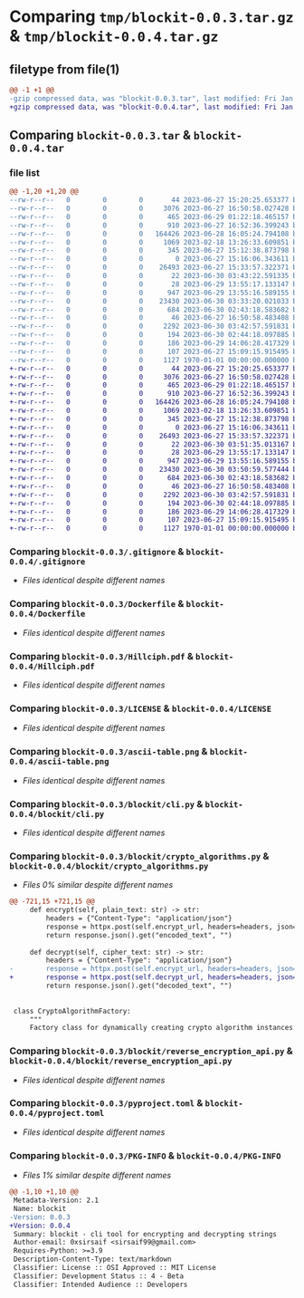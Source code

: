 # Comparing `tmp/blockit-0.0.3.tar.gz` & `tmp/blockit-0.0.4.tar.gz`

## filetype from file(1)

```diff
@@ -1 +1 @@
-gzip compressed data, was "blockit-0.0.3.tar", last modified: Fri Jan  1 00:00:00 2016, max compression
+gzip compressed data, was "blockit-0.0.4.tar", last modified: Fri Jan  1 00:00:00 2016, max compression
```

## Comparing `blockit-0.0.3.tar` & `blockit-0.0.4.tar`

### file list

```diff
@@ -1,20 +1,20 @@
--rw-r--r--   0        0        0       44 2023-06-27 15:20:25.653377 blockit-0.0.3/.dockerignore
--rw-r--r--   0        0        0     3076 2023-06-27 16:50:58.027428 blockit-0.0.3/.gitignore
--rw-r--r--   0        0        0      465 2023-06-29 01:22:18.465157 blockit-0.0.3/.pre-commit-config.yaml
--rw-r--r--   0        0        0      910 2023-06-27 16:52:36.399243 blockit-0.0.3/Dockerfile
--rw-r--r--   0        0        0   164426 2023-06-28 16:05:24.794108 blockit-0.0.3/Hillciph.pdf
--rw-r--r--   0        0        0     1069 2023-02-18 13:26:33.609851 blockit-0.0.3/LICENSE
--rw-r--r--   0        0        0      345 2023-06-27 15:12:38.873798 blockit-0.0.3/Makefile
--rw-r--r--   0        0        0        0 2023-06-27 15:16:06.343611 blockit-0.0.3/README.md
--rw-r--r--   0        0        0    26493 2023-06-27 15:33:57.322371 blockit-0.0.3/ascii-table.png
--rw-r--r--   0        0        0       22 2023-06-30 03:43:22.591335 blockit-0.0.3/blockit/__init__.py
--rw-r--r--   0        0        0       28 2023-06-29 13:55:17.133147 blockit-0.0.3/blockit/__main__.py
--rw-r--r--   0        0        0      947 2023-06-29 13:55:16.589155 blockit-0.0.3/blockit/cli.py
--rw-r--r--   0        0        0    23430 2023-06-30 03:33:20.021033 blockit-0.0.3/blockit/crypto_algorithms.py
--rw-r--r--   0        0        0      684 2023-06-30 02:43:18.583682 blockit-0.0.3/blockit/reverse_encryption_api.py
--rw-r--r--   0        0        0       46 2023-06-27 16:50:58.483408 blockit-0.0.3/docker-compose.yml
--rw-r--r--   0        0        0     2292 2023-06-30 03:42:57.591831 blockit-0.0.3/pyproject.toml
--rw-r--r--   0        0        0      194 2023-06-30 02:44:18.097885 blockit-0.0.3/requirements.txt
--rw-r--r--   0        0        0      186 2023-06-29 14:06:28.417329 blockit-0.0.3/setup.cfg
--rw-r--r--   0        0        0      107 2023-06-27 15:09:15.915495 blockit-0.0.3/test_build.py
--rw-r--r--   0        0        0     1127 1970-01-01 00:00:00.000000 blockit-0.0.3/PKG-INFO
+-rw-r--r--   0        0        0       44 2023-06-27 15:20:25.653377 blockit-0.0.4/.dockerignore
+-rw-r--r--   0        0        0     3076 2023-06-27 16:50:58.027428 blockit-0.0.4/.gitignore
+-rw-r--r--   0        0        0      465 2023-06-29 01:22:18.465157 blockit-0.0.4/.pre-commit-config.yaml
+-rw-r--r--   0        0        0      910 2023-06-27 16:52:36.399243 blockit-0.0.4/Dockerfile
+-rw-r--r--   0        0        0   164426 2023-06-28 16:05:24.794108 blockit-0.0.4/Hillciph.pdf
+-rw-r--r--   0        0        0     1069 2023-02-18 13:26:33.609851 blockit-0.0.4/LICENSE
+-rw-r--r--   0        0        0      345 2023-06-27 15:12:38.873798 blockit-0.0.4/Makefile
+-rw-r--r--   0        0        0        0 2023-06-27 15:16:06.343611 blockit-0.0.4/README.md
+-rw-r--r--   0        0        0    26493 2023-06-27 15:33:57.322371 blockit-0.0.4/ascii-table.png
+-rw-r--r--   0        0        0       22 2023-06-30 03:51:35.013167 blockit-0.0.4/blockit/__init__.py
+-rw-r--r--   0        0        0       28 2023-06-29 13:55:17.133147 blockit-0.0.4/blockit/__main__.py
+-rw-r--r--   0        0        0      947 2023-06-29 13:55:16.589155 blockit-0.0.4/blockit/cli.py
+-rw-r--r--   0        0        0    23430 2023-06-30 03:50:59.577444 blockit-0.0.4/blockit/crypto_algorithms.py
+-rw-r--r--   0        0        0      684 2023-06-30 02:43:18.583682 blockit-0.0.4/blockit/reverse_encryption_api.py
+-rw-r--r--   0        0        0       46 2023-06-27 16:50:58.483408 blockit-0.0.4/docker-compose.yml
+-rw-r--r--   0        0        0     2292 2023-06-30 03:42:57.591831 blockit-0.0.4/pyproject.toml
+-rw-r--r--   0        0        0      194 2023-06-30 02:44:18.097885 blockit-0.0.4/requirements.txt
+-rw-r--r--   0        0        0      186 2023-06-29 14:06:28.417329 blockit-0.0.4/setup.cfg
+-rw-r--r--   0        0        0      107 2023-06-27 15:09:15.915495 blockit-0.0.4/test_build.py
+-rw-r--r--   0        0        0     1127 1970-01-01 00:00:00.000000 blockit-0.0.4/PKG-INFO
```

### Comparing `blockit-0.0.3/.gitignore` & `blockit-0.0.4/.gitignore`

 * *Files identical despite different names*

### Comparing `blockit-0.0.3/Dockerfile` & `blockit-0.0.4/Dockerfile`

 * *Files identical despite different names*

### Comparing `blockit-0.0.3/Hillciph.pdf` & `blockit-0.0.4/Hillciph.pdf`

 * *Files identical despite different names*

### Comparing `blockit-0.0.3/LICENSE` & `blockit-0.0.4/LICENSE`

 * *Files identical despite different names*

### Comparing `blockit-0.0.3/ascii-table.png` & `blockit-0.0.4/ascii-table.png`

 * *Files identical despite different names*

### Comparing `blockit-0.0.3/blockit/cli.py` & `blockit-0.0.4/blockit/cli.py`

 * *Files identical despite different names*

### Comparing `blockit-0.0.3/blockit/crypto_algorithms.py` & `blockit-0.0.4/blockit/crypto_algorithms.py`

 * *Files 0% similar despite different names*

```diff
@@ -721,15 +721,15 @@
     def encrypt(self, plain_text: str) -> str:
         headers = {"Content-Type": "application/json"}
         response = httpx.post(self.encrypt_url, headers=headers, json={"text": plain_text})
         return response.json().get("encoded_text", "")
 
     def decrypt(self, cipher_text: str) -> str:
         headers = {"Content-Type": "application/json"}
-        response = httpx.post(self.encrypt_url, headers=headers, json={"text": cipher_text})
+        response = httpx.post(self.decrypt_url, headers=headers, json={"text": cipher_text})
         return response.json().get("decoded_text", "")
 
 
 class CryptoAlgorithmFactory:
     """
     Factory class for dynamically creating crypto algorithm instances.
```

### Comparing `blockit-0.0.3/blockit/reverse_encryption_api.py` & `blockit-0.0.4/blockit/reverse_encryption_api.py`

 * *Files identical despite different names*

### Comparing `blockit-0.0.3/pyproject.toml` & `blockit-0.0.4/pyproject.toml`

 * *Files identical despite different names*

### Comparing `blockit-0.0.3/PKG-INFO` & `blockit-0.0.4/PKG-INFO`

 * *Files 1% similar despite different names*

```diff
@@ -1,10 +1,10 @@
 Metadata-Version: 2.1
 Name: blockit
-Version: 0.0.3
+Version: 0.0.4
 Summary: blockit - cli tool for encrypting and decrypting strings
 Author-email: 0xsirsaif <sirsaif99@gmail.com>
 Requires-Python: >=3.9
 Description-Content-Type: text/markdown
 Classifier: License :: OSI Approved :: MIT License
 Classifier: Development Status :: 4 - Beta
 Classifier: Intended Audience :: Developers
```

